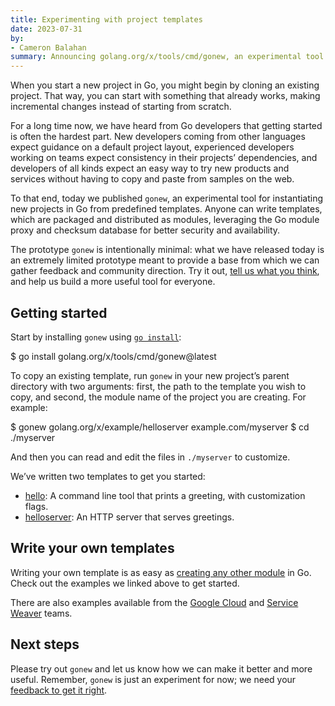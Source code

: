 ```yaml
---
title: Experimenting with project templates
date: 2023-07-31
by:
- Cameron Balahan
summary: Announcing golang.org/x/tools/cmd/gonew, an experimental tool for starting new Go projects from predefined templates
---
```


When you start a new project in Go, you might begin by cloning an existing project.
That way, you can start with something that already works,
making incremental changes instead of starting from scratch.

For a long time now, we have heard from Go developers that getting started
is often the hardest part.
New developers coming from other languages expect guidance on a default project layout,
experienced developers working on teams expect consistency in their projects’ dependencies,
and developers of all kinds expect an easy way to try new products and services
without having to copy and paste from samples on the web.

To that end, today we published `gonew`, an experimental tool for instantiating
new projects in Go from predefined templates.
Anyone can write templates, which are packaged and distributed as modules,
leveraging the Go module proxy and checksum database for better security and availability.

The prototype `gonew` is intentionally minimal:
what we have released today is an extremely limited prototype meant to provide
a base from which we can gather feedback and community direction.
Try it out, [tell us what you think](https://go.dev/s/gonew-feedback),
and help us build a more useful tool for everyone.

## Getting started

Start by installing `gonew` using [`go install`](https://pkg.go.dev/cmd/go#hdr-Compile_and_install_packages_and_dependencies):

$ go install golang.org/x/tools/cmd/gonew@latest

To copy an existing template, run `gonew` in your new project’s parent
directory with two arguments:
first, the path to the template you wish to copy,
and second, the module name of the project you are creating. For example:

$ gonew golang.org/x/example/helloserver example.com/myserver
$ cd ./myserver

And then you can read and edit the files in `./myserver` to customize.

We’ve written two templates to get you started:

- [hello](https://pkg.go.dev/golang.org/x/example/hello):
  A command line tool that prints a greeting,
  with customization flags.
- [helloserver](https://pkg.go.dev/golang.org/x/example/helloserver): An HTTP server that serves greetings.

## Write your own templates

Writing your own template is as easy as [creating any other module](/doc/tutorial/create-module) in Go.
Check out the examples we linked above to get started.

There are also examples available from the [Google Cloud](https://github.com/GoogleCloudPlatform/go-templates)
and [Service Weaver](https://github.com/ServiceWeaver/template) teams.

## Next steps

Please try out `gonew` and let us know how we can make it better and more useful.
Remember, `gonew` is just an experiment for now;
we need your [feedback to get it right](https://go.dev/s/gonew-feedback).

